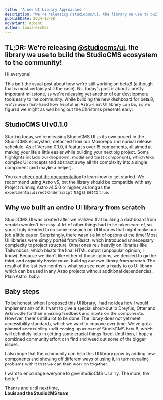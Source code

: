 ```yaml
---
title: 'A new UI Library Approaches!'
description: "We're releasing @studiocms/ui, the library we use to build the StudioCMS ecosystem to the community!"
publishDate: 2024-12-08
ogVariant: accent
author: louis-escher
---
```


TL;DR: 
We're releasing [@studiocms/ui](https://npmjs.org/package/@studiocms/ui), the library we use to build the StudioCMS ecosystem to the community!
---

Hi everyone!

This isn't the usual post about how we're still working on beta.8 (although that is most certainly still the case). No, today's post is about 
a pretty important milestone, as we're releasing yet another of our development tools early to the community. While building the new dashboard 
for beta.8, we've seen first-hand how helpful an Astro-First UI library can be, so we figured we might as well bring out the Christmas presents 
early:

## StudioCMS UI v0.1.0 

Starting today, we're releasing StudioCMS UI as its own project in the StudioCMS ecosystem, detached from our Monorepo and normal release schedule. 
As of Version 0.1.0, it features over 15 components, all aimed at making your life a little easier while building your next big project. 
Some highlights include our dropdown, modal and toast components, which take complex UI concepts and abstract away all the complexity into a 
single component (and maybe a helper). 

You can [check out the documentation](https://ui.studiocms.dev) to learn how to get started. We recommend using Astro v5, but the library should 
be compatible with any Project running Astro v4.5.0 or higher, as long as the `experimental.directRenderScript` flag is set to `true`. 

## Why we built an entire UI library from scratch 

StudioCMS UI was created after we realized that building a dashboard from scratch wouldn't be easy. A lot of other things had to be taken care of, 
so yours truly decided to do some research on UI libraries that might make our job a little easier. Surprisingly, there wasn't a lot of options at 
the time! Most UI libraries were simply ported from React, which introduced unnecessary complexity to project structure. Other ones rely heavily on 
libraries like Tailwindcss, which bloats the final HTML output (unpopular opinion, I know). Because we didn't like either of those options, we 
decided to go the third, and arguably harder route: building our own library from scratch. The result of the last two months is what you see now: a 
ready to go UI library which can be used in any Astro projects without additional dependencies. Plain Astro, baby.

## Baby steps

To be honest, when I proposed this UI library, I had no idea how I would implement any of it. I want to give a special shout-out to Dreyfus, 
Otter and Arknoodle for their amazing feedback and inputs on the components. However, there's still a lot to be done. The library does not yet 
meet accessibility standards, which we want to improve over time. We've got a planned accessibility audit coming up as part of StudioCMS beta.8, 
which will definitely help in getting some crucial things fixed. Until then, I hope a combined community effort can find and weed out some of the 
bigger issues.

I also hope that the community can help this UI library grow by adding new components and showing off different ways of using it, in turn revealing 
problems with it that we can then work on together.

I want to encourage everyone to give StudioCMS UI a try. The more, the better!

Thanks and until next time, <br />
**Louis and the StudioCMS team**
